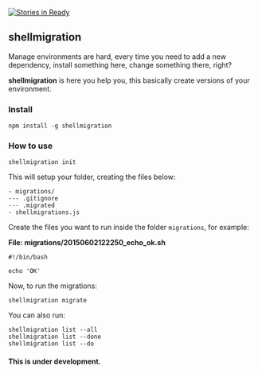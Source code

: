 [![Stories in Ready](https://badge.waffle.io/dbpolito/shellmigration.png?label=ready&title=Ready)](https://waffle.io/dbpolito/shellmigration)
## shellmigration

Manage environments are hard, every time you need to add a new dependency, install something here, change something there, right?

__shellmigration__ is here you help you, this basically create versions of your environment.

### Install

````
npm install -g shellmigration
````

### How to use

````
shellmigration init
````

This will setup your folder, creating the files below:

````
- migrations/
--- .gitignore
--- .migrated
- shellmigrations.js
````

Create the files you want to run inside the folder `migrations`, for example:

__File: migrations/20150602122250_echo_ok.sh__

````
#!/bin/bash

echo 'OK'
````

Now, to run the migrations:

````
shellmigration migrate
````

You can also run:

````
shellmigration list --all
shellmigration list --done
shellmigration list --do
````

#### This is under development.
